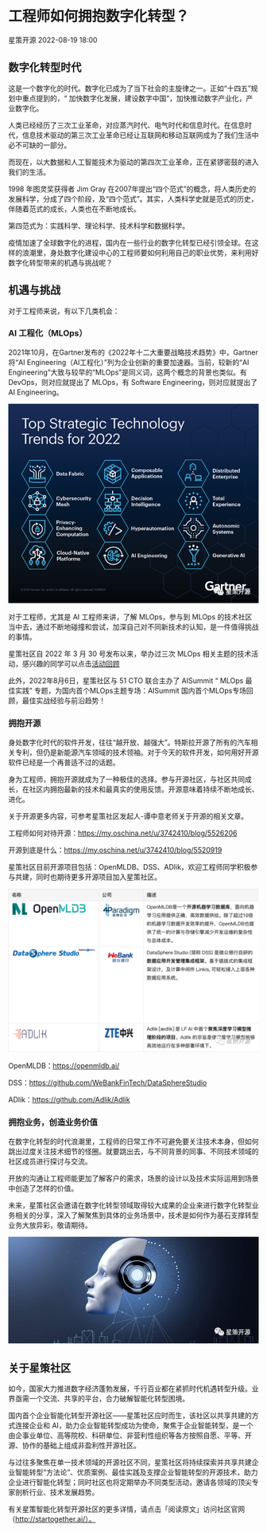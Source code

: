 # 工程师如何拥抱数字化转型？

星策开源  2022-08-19 18:00

## 数字化转型时代

这是一个数字化的时代。数字化已成为了当下社会的主旋律之一。正如“十四五”规划中重点提到的，“ 加快数字化发展，建设数字中国“，加快推动数字产业化，产业数字化。

人类已经经历了三次工业革命，对应蒸汽时代、电气时代和信息时代。在信息时代，信息技术驱动的第三次工业革命已经让互联网和移动互联网成为了我们生活中必不可缺的一部分。

而现在，以大数据和人工智能技术为驱动的第四次工业革命，正在紧锣密鼓的进入我们的生活。

1998 年图灵奖获得者 Jim Gray 在2007年提出“四个范式”的概念，将人类历史的发展科学，分成了四个阶段，及“四个范式”。其实，人类科学史就是范式的历史，伴随着范式的成长，人类也在不断地成长。

第四范式为：实践科学、理论科学、技术科学和数据科学。

疫情加速了全球数字化的进程，国内在一些行业的数字化转型已经引领全球。在这样的浪潮里，身处数字化建设中心的工程师要如何利用自己的职业优势，来利用好数字化转型带来的机遇与挑战呢？

## 机遇与挑战

对于工程师来说，有以下几类机会：

### AI 工程化（MLOps）

2021年10月，在Gartner发布的《2022年十二大重要战略技术趋势》中，Gartner将“AI Engineering（AI工程化）”列为企业创新的重要加速器。当前，较新的“AI Engineering”大致与较早的“MLOps”是同义词，这两个概念的背景也类似。有 DevOps，则对应就提出了 MLOps，有 Software Engineering，则对应就提出了 AI Engineering。

![v2](./img/a2.png)

对于工程师，尤其是 AI 工程师来讲，了解  MLOps，参与到 MLOps 的技术社区当中去，通过不断地碰撞和尝试，加深自己对不同新技术的认知，是一件值得挑战的事情。

星策社区自 2022 年 3 月 30 号发布以来，举办过三次 MLOps 相关主题的技术活动，感兴趣的同学可以点击[活动回顾](https://space.bilibili.com/1209377375?spm_id_from=333.337.search-card.all.click)

此外，2022年8月6日，星策社区与 51 CTO 联合主办了 AISummit “ MLOps 最佳实践” 专题，为国内首个MLOps主题专场：AISummit 国内首个MLOps专场回顾，最佳实战经验与前沿趋势！

### 拥抱开源

身处数字化时代的软件开发，往往“越开放、越强大”。特斯拉开源了所有的汽车相关专利，但仍是新能源汽车领域的技术领袖。对于今天的软件开发，如何用好开源软件已经是一个再普适不过的话题。

身为工程师，拥抱开源就成为了一种极佳的选择。参与开源社区，与社区共同成长，在社区内拥抱最新的技术和最真实的使用反馈。开源意味着持续不断地成长、进化。

关于开源更多内容，可参考星策社区发起人-谭中意老师关于开源的相关文章。

工程师如何对待开源：https://my.oschina.net/u/3742410/blog/5526206

开源到底是什么：https://my.oschina.net/u/3742410/blog/5520919

星策社区目前开源项目包括：OpenMLDB、DSS、ADlik，欢迎工程师同学积极参与共建，同时也期待更多开源项目加入星策社区。

![v3](./img/a3.png)

OpenMLDB：https://openmldb.ai/

DSS：https://github.com/WeBankFinTech/DataSphereStudio

ADlik：https://github.com/Adlik/Adlik

### 拥抱业务，创造业务价值

在数字化转型的时代浪潮里，工程师的日常工作不可避免要关注技术本身，但如何跳出过度关注技术细节的怪圈。就要跳出去，与不同背景的同事、不同技术领域的社区成员进行探讨与交流。

开放的沟通让工程师能更加了解客户的需求，场景的设计以及技术实际运用到场景中创造了怎样的价值。

未来，星策社区会邀请在数字化转型领域取得较大成果的企业来进行数字化转型业务相关的分享，深入了解聚焦到具体的业务场景中，技术是如何作为基石支撑转型业务大放异彩，敬请期待。

![v4](./img/a4.png)

## 关于星策社区

如今，国家大力推进数字经济蓬勃发展，千行百业都在紧抓时代机遇转型升级。业界亟需一个交流、共享的平台，合力破解智能化转型困境。

国内首个企业智能化转型开源社区——星策社区应时而生，该社区以共享共建的方式连接企业和 AI，助力企业智能转型成功为使命，聚焦于企业智能转型，是一个由企事业单位、高等院校、科研单位、非营利性组织等各方按照自愿、平等、开源、协作的基础上组成非盈利性开源社区。

与过往多聚焦在单一技术领域的开源社区不同，星策社区将持续探索并共享共建企业智能转型“方法论”、优质案例、最佳实践及支撑企业智能转型的开源技术，助力企业进行智能化转型；同时社区也将定期举办不同类型活动，邀请各领域的顶尖专家剖析行业、技术发展趋势。

有关星策智能化转型开源社区的更多详情，请点击「阅读原文」访问社区官网（http://startogether.ai/）。